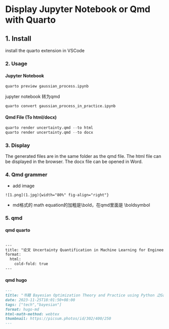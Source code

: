 # Display Jupyter Notebook or Qmd with Quarto

## 1. Install 
install the quarto extension in VSCode

### 2. Usage
#### Jupyter Notebook
```python
quarto preview gaussian_process.ipynb
```

jupyter notebook 转为qmd
```
quarto convert gaussian_process_in_practice.ipynb
```


#### Qmd File (To html/docx)
```python
quarto render uncertainty.qmd --to html
quarto render uncertainty.qmd --to docx
```




### 3. Display
The generated files are in the same folder as the qmd file.
The html file can be displayed in the browser. The docx file can be opened in Word.


### 4. Qmd grammer
- add image
```
![1.png](1.jpg){width="80%" fig-align="right"}
```


- md格式的 math equation的加粗是\bold，在qmd里面是 \boldsymbol



### 5. qmd

#### qmd quarto
```markdown

---
title: "论文 Uncertainty Quantification in Machine Learning for Engineering Design and Health Prognostics"
format:
  html: 
    cold-fold: true
---

```

#### qmd hugo

```markdown
---
title: "书籍 Bayesian Optimization Theory and Practice using Python 之Gaussian Process"
date: 2023-11-25T18:01:50+08:00  
tags: ["tech","bayesian"]
format: hugo-md
html-math-method: webtex
thumbnail: https://picsum.photos/id/302/400/250
---
```
